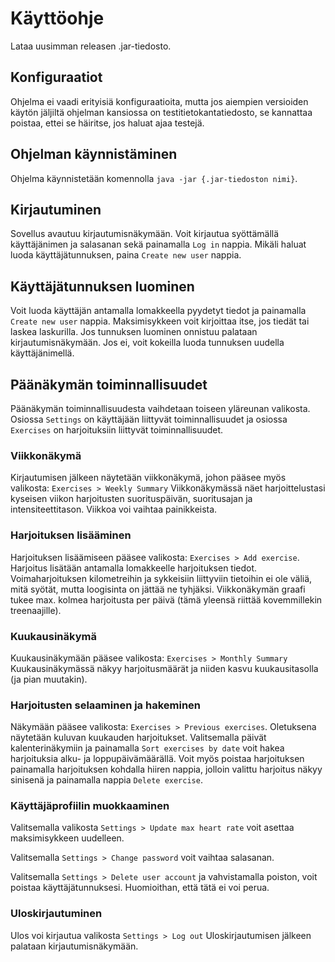 # Käyttöohje

Lataa uusimman releasen .jar-tiedosto. 

## Konfiguraatiot

Ohjelma ei vaadi erityisiä konfiguraatioita, mutta jos aiempien versioiden käytön
jäljiltä ohjelman kansiossa on testitietokantatiedosto, se kannattaa poistaa, ettei se häiritse, jos haluat ajaa testejä.

## Ohjelman käynnistäminen

Ohjelma käynnistetään komennolla `java -jar {.jar-tiedoston nimi}`.

## Kirjautuminen

Sovellus avautuu kirjautumisnäkymään. Voit kirjautua syöttämällä käyttäjänimen ja salasanan sekä painamalla `Log in` nappia. 
Mikäli haluat luoda käyttäjätunnuksen, paina `Create new user` nappia.

## Käyttäjätunnuksen luominen

Voit luoda käyttäjän antamalla lomakkeella pyydetyt tiedot ja painamalla `Create new user` nappia. Maksimisykkeen voit
kirjoittaa itse, jos tiedät tai laskea laskurilla. Jos tunnuksen luominen onnistuu palataan kirjautumisnäkymään. Jos ei, voit
kokeilla luoda tunnuksen uudella käyttäjänimellä.

## Päänäkymän toiminnallisuudet

Päänäkymän toiminnallisuudesta vaihdetaan toiseen yläreunan valikosta. Osiossa `Settings` on käyttäjään liittyvät
toiminnallisuudet ja osiossa `Exercises` on harjoituksiin liittyvät toiminnallisuudet.

### Viikkonäkymä

Kirjautumisen jälkeen näytetään viikkonäkymä, johon pääsee myös valikosta: `Exercises > Weekly Summary` Viikkonäkymässä näet
harjoittelustasi kyseisen viikon harjoitusten suorituspäivän, suoritusajan ja intensiteettitason. Viikkoa voi vaihtaa
painikkeista.

### Harjoituksen lisääminen

Harjoituksen lisäämiseen pääsee valikosta: `Exercises > Add exercise`. Harjoitus lisätään antamalla lomakkeelle harjoituksen 
tiedot. Voimaharjoituksen kilometreihin ja sykkeisiin liittyviin tietoihin ei ole väliä, mitä syötät, mutta loogisinta on jättää ne tyhjäksi. Viikkonäkymän graafi tukee max. kolmea harjoitusta per päivä (tämä yleensä riittää kovemmillekin treenaajille).

### Kuukausinäkymä

Kuukausinäkymään pääsee valikosta: `Exercises > Monthly Summary` Kuukausinäkymässä näkyy harjoitusmäärät ja niiden kasvu
kuukausitasolla (ja pian muutakin).

### Harjoitusten selaaminen ja hakeminen

Näkymään pääsee valikosta: `Exercises > Previous exercises`. Oletuksena näytetään kuluvan kuukauden harjoitukset. Valitsemalla päivät kalenterinäkymiin ja painamalla `Sort exercises by date` voit hakea harjoituksia alku- ja loppupäivämäärällä. Voit myös poistaa harjoituksen painamalla harjoituksen kohdalla hiiren nappia, jolloin valittu harjoitus näkyy sinisenä ja painamalla nappia `Delete exercise`.

### Käyttäjäprofiilin muokkaaminen

Valitsemalla valikosta `Settings > Update max heart rate` voit asettaa maksimisykkeen uudelleen.

Valitsemalla `Settings > Change password` voit vaihtaa salasanan.

Valitsemalla `Settings > Delete user account` ja vahvistamalla poiston, voit poistaa käyttäjätunnuksesi. Huomioithan, että tätä ei voi perua. 

### Uloskirjautuminen

Ulos voi kirjautua valikosta `Settings > Log out` Uloskirjautumisen jälkeen palataan kirjautumisnäkymään.
